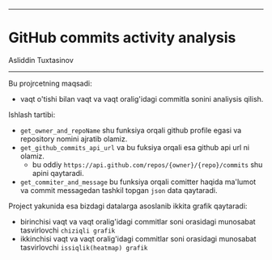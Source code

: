 ___

# GitHub commits activity analysis
Asliddin Tuxtasinov
___

Bu projrcetning maqsadi: 
- vaqt o'tishi bilan vaqt va vaqt oralig'idagi commitla sonini analiysis qilish.

Ishlash tartibi:
- `get_owner_and_repoName` shu funksiya orqali github profile egasi va repository nomini ajratib olamiz.
- `get_github_commits_api_url` va bu fuksiya orqali esa github api url ni olamiz.
    - bu oddiy `https://api.github.com/repos/{owner}/{repo}/commits` shu apini qaytaradi.
- `get_commiter_and_message` bu funksiya orqali comitter haqida ma'lumot va commit messagedan tashkil topgan `json` data qaytaradi.

Project yakunida esa bizdagi datalarga asoslanib ikkita grafik qaytaradi:
- birinchisi vaqt va vaqt oralig'idagi commitlar soni orasidagi munosabat tasvirlovchi `chiziqli grafik`
- ikkinchisi vaqt va vaqt oralig'idagi commitlar soni orasidagi munosabat tasvirlovchi `issiqlik(heatmap) grafik`
